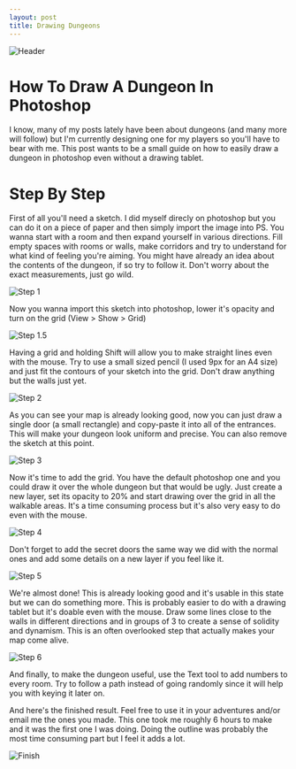 ```yaml
---
layout: post
title: Drawing Dungeons
---
```


![Header](https://i.imgur.com/kCmsagW.png)

# How To Draw A Dungeon In Photoshop
I know, many of my posts lately have been about dungeons (and many more will follow) but I'm currently designing one for my players so you'll have to bear with me. This post wants to be a small guide on how to easily draw a dungeon in photoshop even without a drawing tablet.

# Step By Step
First of all you'll need a sketch. I did myself direcly on photoshop but you can do it on a piece of paper and then simply import the image into PS. You wanna start with a room and then expand yourself in various directions. Fill empty spaces with rooms or walls, make corridors and try to understand for what kind of feeling you're aiming. You might have already an idea about the contents of the dungeon, if so try to follow it. Don't worry about the exact measurements, just go wild.

![Step 1](/images/map/step1.png)

Now you wanna import this sketch into photoshop, lower it's opacity and turn on the grid (View > Show > Grid)

![Step 1.5](https://i.imgur.com/F67Y86T.png)

Having a grid and holding Shift will allow you to make straight lines even with the mouse. Try to use a small sized pencil (I used 9px for an A4 size) and just fit the contours of your sketch into the grid. Don't draw anything but the walls just yet.

![Step 2](/images/map/step2.png)

As you can see your map is already looking good, now you can just draw a single door (a small rectangle) and copy-paste it into all of the entrances. This will make your dungeon look uniform and precise. You can also remove the sketch at this point.

![Step 3](/images/map/step3.png)

Now it's time to add the grid. You have the default photoshop one and you could draw it over the whole dungeon but that would be ugly. Just create a new layer, set its opacity to 20% and start drawing over the grid in all the walkable areas. It's a time consuming process but it's also very easy to do even with the mouse.

![Step 4](/images/map/step4.png)

Don't forget to add the secret doors the same way we did with the normal ones and add some details on a new layer if you feel like it.

![Step 5](/images/map/step5.png)

We're almost done! This is already looking good and it's usable in this state but we can do something more. This is probably easier to do with a drawing tablet but it's doable even with the mouse. Draw some lines close to the walls in different directions and in groups of 3 to create a sense of solidity and dynamism. This is an often overlooked step that actually makes your map come alive. 

![Step 6](/images/map/step6.png)

And finally, to make the dungeon useful, use the Text tool to add numbers to every room. Try to follow a path instead of going randomly since it will help you with keying it later on.

And here's the finished result. Feel free to use it in your adventures and/or email me the ones you made. This one took me roughly 6 hours to make and it was the first one I was doing. Doing the outline was probably the most time consuming part but I feel it adds a lot.

![Finish](/images/map/finished.png)
